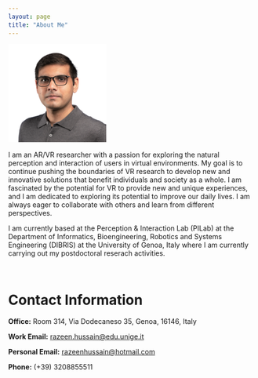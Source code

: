 ```yaml
---
layout: page
title: "About Me"
---
```


![alt text](razeen.png)

I am an AR/VR researcher with a passion for exploring the natural perception and interaction of users in virtual environments. My goal is to continue pushing the boundaries of VR research to develop new and innovative solutions that benefit individuals and society as a whole. I am fascinated by the potential for VR to provide new and unique experiences, and I am dedicated to exploring its potential to improve our daily lives. I am always eager to collaborate with others and learn from different perspectives.

I am currently based at the Perception & Interaction Lab (PILab) at the Department of Informatics, Bioengineering, Robotics and Systems Engineering (DIBRIS) at the University of Genoa, Italy where I am currently carrying out my postdoctoral reserach activities.

<br>

# Contact Information

**Office:** Room 314, Via Dodecaneso 35, Genoa, 16146, Italy

**Work Email:** [razeen.hussain@edu.unige.it](mailto:razeen.hussain@edu.unige.it)

**Personal Email:** [razeenhussain@hotmail.com](mailto:razeenhussain@hotmail.com)

**Phone:** (+39) 3208855511
